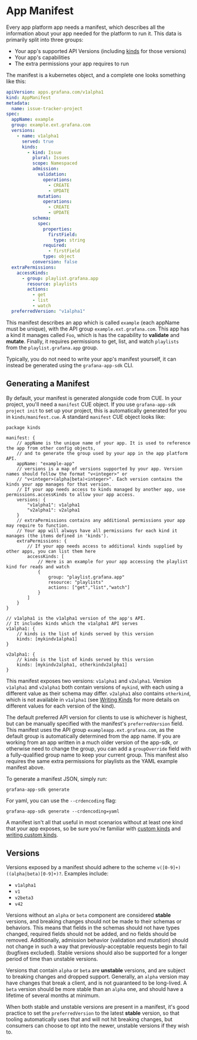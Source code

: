 # App Manifest

Every app platform app needs a manifest, which describes all the information about your app needed for the platform to run it. 
This data is primarily split into three groups:
* Your app's supported API Versions (including [kinds](./custom-kinds/README.md) for those versions)
* Your app's capabilities
* The extra permissions your app requires to run

The manifest is a kubernetes object, and a complete one looks something like this:
```yaml
apiVersion: apps.grafana.com/v1alpha1
kind: AppManifest
metadata:
  name: issue-tracker-project
spec:
  appName: example
  group: example.ext.grafana.com
  versions:
    - name: v1alpha1
      served: true
      kinds:
        - kind: Issue
          plural: Issues
          scope: Namespaced
          admission:
            validation:
              operations:
                - CREATE
                - UPDATE
            mutation:
              operations:
                - CREATE
                - UPDATE
          schema:
            spec:
              properties:
                firstField:
                  type: string
              required:
                - firstField
              type: object
          conversion: false
  extraPermissions:
    accessKinds:
      - group: playlist.grafana.app
        resource: playlists
        actions:
          - get
          - list
          - watch
  preferredVersion: "v1alpha1"
```
This manifest describes an app which is called `example` (each appName must be unique), with the API group `example.ext.grafana.com`. 
This app has a kind it manages called `Foo`, which is has the capability to **validate** and **mutate**. 
Finally, it requires permissions to get, list, and watch `playlists` from the `playlist.grafana.app` group.

Typically, you do not need to write your app's manifest yourself, it can instead be generated using the `grafana-app-sdk` CLI.

## Generating a Manifest

By default, your manifest is generated alongside code from CUE. In your project, you'll need a `manifest` CUE object. 
If you use `grafana-app-sdk project init` to set up your project, this is automatically generated for you in `kinds/manifest.cue`. 
A standard `manifest` CUE object looks like:
```cue
package kinds

manifest: {
	// appName is the unique name of your app. It is used to reference the app from other config objects,
	// and to generate the group used by your app in the app platform API.
	appName: "example-app"
	// versions is a map of versions supported by your app. Version names should follow the format "v<integer>" or
	// "v<integer>(alpha|beta)<integer>". Each version contains the kinds your app manages for that version.
	// If your app needs access to kinds managed by another app, use permissions.accessKinds to allow your app access.
	versions: {
	    "v1alpha1": v1alpha1
	    "v2alpha1": v2alpha1
	}
	// extraPermissions contains any additional permissions your app may require to function.
	// Your app will always have all permissions for each kind it manages (the items defined in 'kinds').
	extraPermissions: {
		// If your app needs access to additional kinds supplied by other apps, you can list them here
		accessKinds: [
			// Here is an example for your app accessing the playlist kind for reads and watch
			{
				group: "playlist.grafana.app"
				resource: "playlists"
				actions: ["get","list","watch"]
			}
		]
	}
}

// v1alpha1 is the v1alpha1 version of the app's API.
// It includes kinds which the v1alpha1 API serves
v1alpha1: {
    // kinds is the list of kinds served by this version
    kinds: [mykindv1alpha1]
}

v2alpha1: {
    // kinds is the list of kinds served by this version
    kinds: [mykindv2alpha1, otherkindv2alpha1]
}
```
This manifest exposes two versions: `v1alpha1` and `v2alpha1`. Version `v1alpha1` and `v2alpha1` both contain versions 
of `mykind`, with each using a different value as their schema may differ. `v2alpha1` also contains `otherkind`, 
which is not available in `v1alpha1` (see [Writing Kinds](./custom-kinds/writing-kinds.md) for more details on 
different values for each version of the kind).

The default preferred API version for clients to use is whichever is highest, but can be manually specified with the manifest's
`preferredVersion` field.
This manifest uses the API group `exampleapp.ext.grafana.com`, as the default group is automatically determined from the app name. 
If you are working from an app written in a much older version of the app-sdk, or otherwise need to change the group, 
you can add a `groupOverride` field with a fully-qualified group name to keep your current group. 
This manifest also requires the same extra permissions for playlists as the YAML example manifest above.

To generate a manifest JSON, simply run:
```shell
grafana-app-sdk generate
```
For yaml, you can use the `--crdencoding` flag:
```shell
grafana-app-sdk generate --crdencoding=yaml
```
A manifest isn't all that useful in most scenarios without at least one kind that your app exposes, so be sure you're familiar with [custom kinds](./custom-kinds/README.md) and [writing custom kinds](./custom-kinds/writing-kinds.md).

## Versions

Versions exposed by a manifest should adhere to the scheme `v([0-9]+)((alpha|beta)[0-9]+)?`. Examples include:
* `v1alpha1`
* `v1`
* `v2beta3`
* `v42`

Versions without an `alpha` or `beta` component are considered **stable** versions, and breaking changes should not be made to their schemas or behaviors.
This means that fields in the schemas should not have types changed, required fields should not be added, and no fields should be removed. 
Additionally, admission behavior (validation and mutation) should not change in such a way that previously-acceptable requests begin to fail
(bugfixes excluded). Stable versions should also be supported for a longer period of time than unstable versions.

Versions that contain `alpha` or `beta` are **unstable** versions, and are subject to breaking changes and dropped support. 
Generally, an `alpha` version may have changes that break a client, and is not guaranteed to be long-lived. 
A `beta` version should be more stable than an `alpha` one, and should have a lifetime of several months at minimum.

When both stable and unstable versions are present in a manifest, it's good practice to set the `preferredVersion` 
to the latest **stable** version, so that tooling automatically uses that and will not hit breaking changes, 
but consumers can choose to opt into the newer, unstable versions if they wish to.